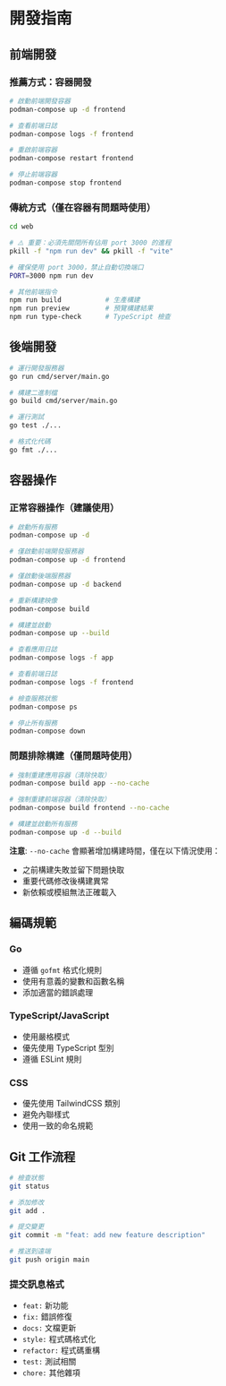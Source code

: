 # 開發指南

## 前端開發

### 推薦方式：容器開發
```bash
# 啟動前端開發容器
podman-compose up -d frontend

# 查看前端日誌
podman-compose logs -f frontend

# 重啟前端容器
podman-compose restart frontend

# 停止前端容器
podman-compose stop frontend
```

### 傳統方式（僅在容器有問題時使用）
```bash
cd web

# ⚠️ 重要：必須先關閉所有佔用 port 3000 的進程
pkill -f "npm run dev" && pkill -f "vite"

# 確保使用 port 3000，禁止自動切換端口
PORT=3000 npm run dev

# 其他前端指令
npm run build           # 生產構建
npm run preview         # 預覽構建結果
npm run type-check      # TypeScript 檢查
```

## 後端開發

```bash
# 運行開發服務器
go run cmd/server/main.go

# 構建二進制檔
go build cmd/server/main.go

# 運行測試
go test ./...

# 格式化代碼
go fmt ./...
```

## 容器操作

### 正常容器操作（建議使用）
```bash
# 啟動所有服務
podman-compose up -d

# 僅啟動前端開發服務器
podman-compose up -d frontend

# 僅啟動後端服務器
podman-compose up -d backend

# 重新構建映像
podman-compose build

# 構建並啟動
podman-compose up --build

# 查看應用日誌
podman-compose logs -f app

# 查看前端日誌
podman-compose logs -f frontend

# 檢查服務狀態
podman-compose ps

# 停止所有服務
podman-compose down
```

### 問題排除構建（僅問題時使用）
```bash
# 強制重建應用容器（清除快取）
podman-compose build app --no-cache

# 強制重建前端容器（清除快取）
podman-compose build frontend --no-cache

# 構建並啟動所有服務
podman-compose up -d --build
```

**注意**: `--no-cache` 會顯著增加構建時間，僅在以下情況使用：
- 之前構建失敗並留下問題快取
- 重要代碼修改後構建異常
- 新依賴或模組無法正確載入

## 編碼規範

### Go
- 遵循 `gofmt` 格式化規則
- 使用有意義的變數和函數名稱
- 添加適當的錯誤處理

### TypeScript/JavaScript
- 使用嚴格模式
- 優先使用 TypeScript 型別
- 遵循 ESLint 規則

### CSS
- 優先使用 TailwindCSS 類別
- 避免內聯樣式
- 使用一致的命名規範

## Git 工作流程

```bash
# 檢查狀態
git status

# 添加修改
git add .

# 提交變更
git commit -m "feat: add new feature description"

# 推送到遠端
git push origin main
```

### 提交訊息格式
- `feat:` 新功能
- `fix:` 錯誤修復
- `docs:` 文檔更新
- `style:` 程式碼格式化
- `refactor:` 程式碼重構
- `test:` 測試相關
- `chore:` 其他雜項